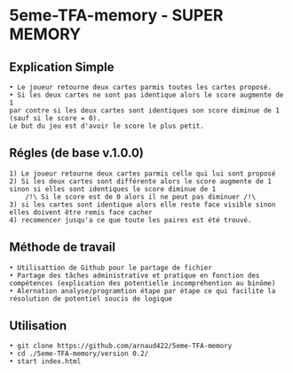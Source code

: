 # 5eme-TFA-memory - SUPER MEMORY
## Explication Simple

	• Le joueur retourne deux cartes parmis toutes les cartes proposé.
	• Si les deux cartes ne sont pas identique alors le score augmente de 1 
	par contre si les deux cartes sont identiques son score diminue de 1 (sauf si le score = 0).
	Le but du jeu est d'avoir le score le plus petit.


## Régles (de base v.1.0.0)

	1) Le joueur retourne deux cartes parmis celle qui lui sont proposé
	2) Si les deux cartes sont différente alors le score augmente de 1 sinon si elles sont identiques le score diminue de 1
		/!\ Si le score est de 0 alors il ne peut pas diminuer /!\
	3) si les cartes sont identique alors elle reste face visible sinon elles doivent être remis face cacher
	4) recomencer jusqu'a ce que toute les paires est été trouvé.

## Méthode de travail

	• Utilisattion de Github pour le partage de fichier
	• Partage des tâches administrative et pratique en fonction des compétences (explication des potentielle incompréhention au binôme)
	• Alernation analyse/programtion étape par étape ce qui facilite la résolution de potentiel soucis de logique
	
## Utilisation
	• git clone https://github.com/arnaud422/5eme-TFA-memory
	• cd ./5eme-TFA-memory/version 0.2/
	• start index.html


